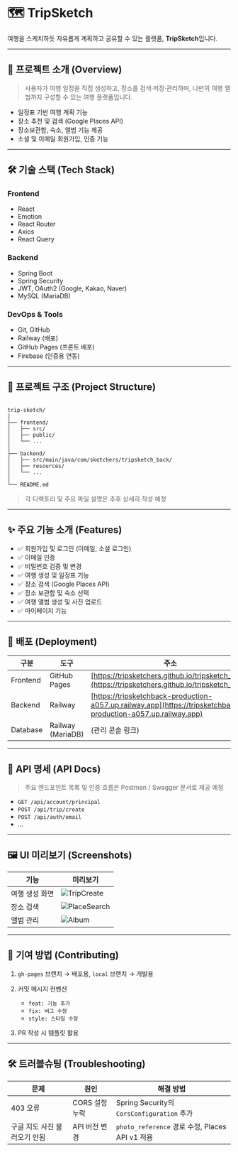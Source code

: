 # 🗺️ TripSketch

여행을 스케치하듯 자유롭게 계획하고 공유할 수 있는 플랫폼, **TripSketch**입니다.

---

## 📌 프로젝트 소개 (Overview)

> 사용자가 여행 일정을 직접 생성하고, 장소를 검색·저장·관리하며, 나만의 여행 앨범까지 구성할 수 있는 여행 플랫폼입니다.

- 일정표 기반 여행 계획 기능
- 장소 추천 및 검색 (Google Places API)
- 장소보관함, 숙소, 앨범 기능 제공
- 소셜 및 이메일 회원가입, 인증 기능

---

## 🛠 기술 스택 (Tech Stack)

### Frontend
- React
- Emotion
- React Router
- Axios
- React Query

### Backend
- Spring Boot
- Spring Security
- JWT, OAuth2 (Google, Kakao, Naver)
- MySQL (MariaDB)

### DevOps & Tools
- Git, GitHub
- Railway (배포)
- GitHub Pages (프론트 배포)
- Firebase (인증용 연동)

---

## 📁 프로젝트 구조 (Project Structure)

```

trip-sketch/
│
├── frontend/
│   ├── src/
│   ├── public/
│   └── ...
│
├── backend/
│   ├── src/main/java/com/sketchers/tripsketch_back/
│   ├── resources/
│   └── ...
│
└── README.md

````

> 각 디렉토리 및 주요 파일 설명은 추후 상세히 작성 예정

---

## ✨ 주요 기능 소개 (Features)

- ✅ 회원가입 및 로그인 (이메일, 소셜 로그인)
- ✅ 이메일 인증
- ✅ 비밀번호 검증 및 변경
- ✅ 여행 생성 및 일정표 기능
- ✅ 장소 검색 (Google Places API)
- ✅ 장소 보관함 및 숙소 선택
- ✅ 여행 앨범 생성 및 사진 업로드
- ✅ 마이페이지 기능

---

## 🚀 배포 (Deployment)

| 구분       | 도구                | 주소                                                                                                             |
| -------- | ----------------- | -------------------------------------------------------------------------------------------------------------- |
| Frontend | GitHub Pages      | [https://tripsketchers.github.io/tripsketch_front](https://tripsketchers.github.io/tripsketch_front)          |
| Backend  | Railway           | [https://tripsketchback-production-a057.up.railway.app](https://tripsketchback-production-a057.up.railway.app) |
| Database | Railway (MariaDB) | (관리 콘솔 링크)                                                                                                     |

---

## 🔌 API 명세 (API Docs)

> 주요 엔드포인트 목록 및 인증 흐름은 Postman / Swagger 문서로 제공 예정

* `GET /api/account/principal`
* `POST /api/trip/create`
* `POST /api/auth/email`
* ...

---

## 🖼 UI 미리보기 (Screenshots)

| 기능       | 미리보기                                           |
| -------- | ---------------------------------------------- |
| 여행 생성 화면 | ![TripCreate](./screenshots/trip-create.png)   |
| 장소 검색    | ![PlaceSearch](./screenshots/place-search.png) |
| 앨범 관리    | ![Album](./screenshots/album.png)              |

---

## 🤝 기여 방법 (Contributing)

1. `gh-pages` 브랜치 → 배포용, `local` 브랜치 → 개발용
2. 커밋 메시지 컨벤션

   * `feat: 기능 추가`
   * `fix: 버그 수정`
   * `style: 스타일 수정`
3. PR 작성 시 템플릿 활용

---

## 🛠 트러블슈팅 (Troubleshooting)

| 문제               | 원인         | 해결 방법                                     |
| ---------------- | ---------- | ----------------------------------------- |
| 403 오류           | CORS 설정 누락 | Spring Security의 `CorsConfiguration` 추가   |
| 구글 지도 사진 불러오기 안됨 | API 버전 변경  | `photo_reference` 경로 수정, Places API v1 적용 |


